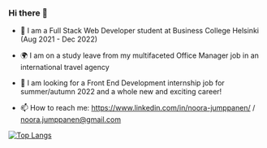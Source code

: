### Hi there 👋



- 🌱 I am a Full Stack Web Developer student at Business College Helsinki (Aug 2021 - Dec 2022)

- :earth_africa: I am on a study leave from my multifaceted Office Manager job in an international travel agency 

- 🔭 I am looking for a Front End Development internship job for summer/autumn 2022 and a whole new and exciting career! 

- 📫 How to reach me: https://www.linkedin.com/in/noora-jumppanen/ / noora.jumppanen@gmail.com


[![Top Langs](https://github-readme-stats.vercel.app/api/top-langs/?username=NooraJumppanen&layout=compact)](https://github.com/anuraghazra/github-readme-stats)
